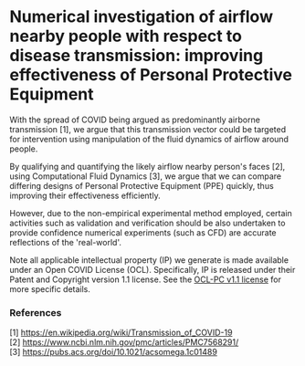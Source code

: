 # Numerical investigation of airflow nearby people with respect to disease transmission: improving effectiveness of Personal Protective Equipment
With the spread of COVID being argued as predominantly airborne transmission [1], we argue that this transmission vector could be targeted for intervention using manipulation of the fluid dynamics of airflow around people.

By qualifying and quantifying the likely airflow nearby person's faces [2], using Computational Fluid Dynamics [3], we argue that we can compare differing designs of Personal Protective Equipment (PPE) quickly, thus improving their effectiveness efficiently.

However, due to the non-empirical experimental method employed, certain activities such as validation and verification should be also undertaken to provide confidence numerical experiments (such as CFD) are accurate reflections of the 'real-world'.

Note all applicable intellectual property (IP) we generate is made available under an Open COVID License (OCL). Specifically, IP is released under their Patent and Copyright version 1.1 license. See the [OCL-PC v1.1 license](https://opencovidpledge.org/v1-1-ocl-pc/) for more specific details.

### References  
[1] https://en.wikipedia.org/wiki/Transmission_of_COVID-19  
[2] https://www.ncbi.nlm.nih.gov/pmc/articles/PMC7568291/  
[3] https://pubs.acs.org/doi/10.1021/acsomega.1c01489  
